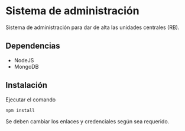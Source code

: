 # Sistema de administración
Sistema de administración para dar de alta las unidades centrales (RB).

## Dependencias
* NodeJS
* MongoDB

## Instalación

Ejecutar el comando
```
npm install
```

Se deben cambiar los enlaces y credenciales según sea requerido.
